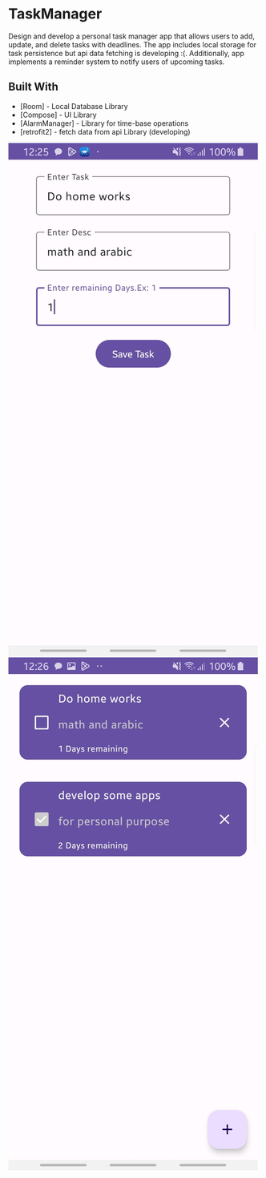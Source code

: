 # TaskManager
Design and develop a personal task manager app that allows users to add, update, and delete tasks with deadlines. The app includes local storage for task persistence but api data fetching is developing :(. Additionally, app implements a reminder system to notify users of upcoming tasks.

## Built With

* [Room] - Local Database Library
* [Compose] - UI Library
* [AlarmManager] - Library for time-base operations
* [retrofit2] - fetch data from api Library (developing)


![alt text](https://github.com/farshadHP/TaskManager/blob/master/Screenshot_20240722-002538_TaskManagaer%20MVVM.jpg)
![alt text](https://github.com/farshadHP/TaskManager/blob/master/Screenshot_20240722-002627_TaskManagaer%20MVVM.jpg)
